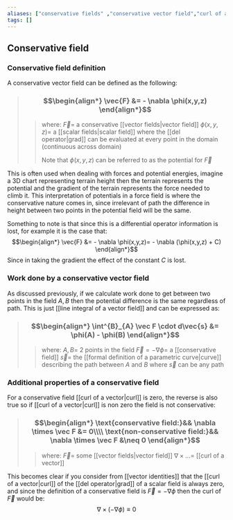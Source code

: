 ```yaml
---
aliases: ["conservative fields" ,"conservative vector field","curl of a conservative field"]
tags: []
---
```


## Conservative field

### Conservative field definition

A conservative vector field can be defined as the following:

> ### $$\begin{align*} \vec{F}  &=  - \nabla  \phi(x,y,z) \end{align*}$$
>> where:
>> $\vec{F}=$ a conservative [[vector fields|vector field]]
>> $\phi(x,y,z)=$ a [[scalar fields|scalar field]] where the [[del operator|grad]] can be evaluated at every point in the domain (continuous across domain)
>>
>>Note that $\phi(x,y,z)$ can be referred to as the potential for $\vec F$

This is often used when dealing with forces and potential energies, imagine a 3D chart representing terrain height then the terrain represents the potential and the gradient of the terrain represents the force needed to climb it. This interpretation of potentials in a force field is where the conservative nature comes in, since irrelevant of path the difference in height between two points in the potential field will be the same.

Something to note is that since this is a differential operator information is lost, for example it is the case that:
$$\begin{align*}
 \vec{F}  &=  - \nabla  \phi(x,y,z)=  - \nabla  (\phi(x,y,z) + C)
\end{align*}$$
Since in taking the gradient the effect of the constant $C$ is lost.

### Work done by a conservative vector field

As discussed previously, if we calculate work done to get between two points in the field $A,B$ then the potential difference is the same regardless of path. This is just [[line integral of a vector field]] and can be expressed as:

> ### $$\begin{align*} \int^{B}_{A} \vec F \cdot d\vec{s}  &= \phi(A) - \phi(B)  \end{align*}$$
>> where:
>> $A,B=$ 2 points in the field
>> $\vec{F}=-\nabla \phi=$ a [[conservative field]]
>> $\vec{s}=$ the [[formal definition of a parametric curve|curve]] describing the path between $A$ and $B$ where $\vec s$ can be any path

### Additional properties of a conservative field

 For a conservative field [[curl of a vector|curl]] is zero, the reverse is also true so if [[curl of a vector|curl]] is non zero the field is not conservative:
> ### $$\begin{align*} \text{conservative field:}&& \nabla \times \vec F &=  0\\\\ \text{non-conservative field:}&& \nabla \times \vec F &\neq  0 \end{align*}$$
>> where:
>> $\vec{F}=$  some [[vector fields|vector field]]
>> $\nabla \times...=$ [[curl of a vector]]

This becomes clear if you consider from [[vector identities]] that the [[curl of a vector|curl]] of the [[del operator|grad]] of a scalar field is always zero, and since the definition of a conservative field is $\vec F = - \nabla  \phi$ then the curl of $\vec F$ would be:
$$ \nabla\times(- \nabla  \phi) \equiv0 $$


